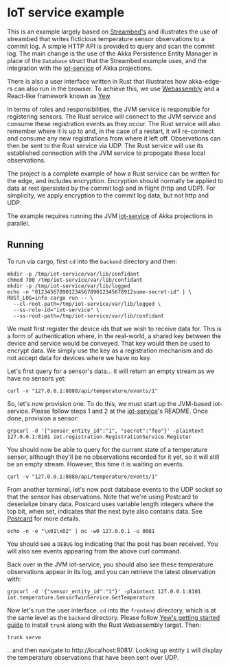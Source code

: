 IoT service example
===

This is an example largely based on [Streambed's](https://github.com/streambed/streambed-rs/tree/main/examples/iot-service) 
and illustrates the use of streambed that writes ficticious temperature sensor observations
to a commit log. A simple HTTP API is provided to query and scan the commit log. The main change
is the use of the Akka Persistence Entity Manager in place of the `Database` struct that
the Streambed example uses, and the integration with the [iot-service](https://github.com/akka/akka-projection/tree/main/samples/grpc/iot-service-scala) of Akka projections.

There is also a user interface written in Rust that illustrates
how akka-edge-rs can also run in the browser. To achieve this, we use [Webassembly](https://webassembly.org/) and
a React-like framework known as [Yew](https://yew.rs/).

In terms of roles and responsibilities, the JVM service is responsible for registering sensors. The
Rust service will connect to the JVM service and consume these registration events as they occur. The Rust
service will also remember where it is up to and, in the case of a restart, it will re-connect and consume
any new registrations from where it left off. Observations can then be sent to the Rust service via UDP.
The Rust service will use its established connection with the JVM service to propogate these local observations.

The project is a complete example of how a Rust service can be written for the edge, and includes encryption. 
Encryption should normally be applied to data at rest (persisted by the commit log) and in flight 
(http and UDP). For simplicity, we apply encryption to the commit log data, but not http and UDP.

The example requires running the JVM [iot-service](https://github.com/akka/akka-projection/tree/main/samples/grpc/iot-service-scala) of Akka projections in parallel.

Running
---

To run via cargo, first `cd` into the `backend` directory and then:

```
mkdir -p /tmp/iot-service/var/lib/confidant
chmod 700 /tmp/iot-service/var/lib/confidant
mkdir -p /tmp/iot-service/var/lib/logged
echo -n "01234567890123456789012345678912some-secret-id" | \
RUST_LOG=info cargo run -- \
  --cl-root-path=/tmp/iot-service/var/lib/logged \
  --ss-role-id="iot-service" \
  --ss-root-path=/tmp/iot-service/var/lib/confidant
```

We must first register the device ids that we wish to receive data for. This is a form
of authentication where, in the real-world, a shared key between the device and service
would be conveyed. That key would then be used to encrypt data. We simply use the key
as a registration mechanism and do not accept data for devices where we have no key.

Let's first query for a sensor's data... it will return an empty stream as we have no sensors yet:

```
curl -v "127.0.0.1:8080/api/temperature/events/1"
```

So, let's now provision one. To do this, we must start up the JVM-based iot-service. Please
follow steps 1 and 2 at the [iot-service](https://github.com/akka/akka-projection/blob/main/samples/grpc/iot-service-scala/README.md)'s
README. Once done, provision a sensor:

```
grpcurl -d '{"sensor_entity_id":"1", "secret":"foo"}' -plaintext 127.0.0.1:8101 iot.registration.RegistrationService.Register
```

You should now be able to query for the current state of a temperature sensor, although
they'll be no observations recorded for it yet, so it will still be an empty stream. However,
this time it is waiting on events.

```
curl -v "127.0.0.1:8080/api/temperature/events/1"
```

From another terminal, let's now post database events to the UDP socket so that the sensor has observations. Note that
we're using Postcard to deserialize binary data. Postcard uses variable length
integers where the top bit, when set, indicates that the next byte also contains
data. See [Postcard](https://docs.rs/postcard/latest/postcard/) for more details.

```
echo -n -e "\x01\x02" | nc -w0 127.0.0.1 -u 8081
```

You should see a `DEBUG` log indicating that the post has been received. You will also see events
appearing from the above curl command.

Back over in the JVM iot-service, you should also see these temperature observations
appear in its log, and you can retrieve the latest observation with:

```
grpcurl -d '{"sensor_entity_id":"1"}' -plaintext 127.0.0.1:8101 iot.temperature.SensorTwinService.GetTemperature
```

Now let's run the user interface. `cd` into the `frontend` directory, which is at the same level
as the `backend` directory. Please follow [Yew's getting started guide](https://yew.rs/docs/getting-started/introduction)
to install `trunk` along with the Rust Webassembly target. Then:

`trunk serve`

.. and then navigate to http://localhost:8081/. Looking up entity `1` will display the temperature observations
that have been sent over UDP.